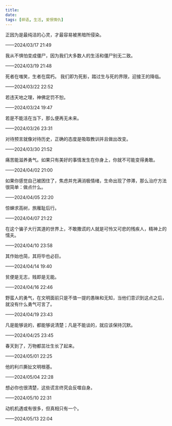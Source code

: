 ```yaml
---
title:
date:
tags: [碎语, 生活, 爱恨情仇]
---
```


正因为是最纯洁的心灵，才最容易被黑暗所侵染。

——2024/03/17 21:49

我从不惧怕变成僵尸，因为我们大多数人的生活和僵尸别无二致。

——2024/03/19 21:48

死者在嗤笑，生者在腐朽。 我们即为死影，踏过生与死的界限，迎接王的降临。

——2024/03/22 22:52

若违天地之理，神佛定罚不恕。

——2024/03/24 19:47

若是不能活在当下，那么便再无未来。

——2024/03/26 23:31

对待预言就像对待历史，正确的态度是吸取教训并且做出改变。

——2024/03/30 21:52

痛苦能滋养勇气。如果只有美好的事情发生在你身上，你就不可能变得勇敢。

——2024/04/02 21:00

如果你感觉自己被困住了，焦虑并充满消极情绪，生命出现了停滞，那么治疗方法很简单：做点什么。

——2024/04/05 22:20

惊蝉求高树，旅雁耻后行。

——2024/04/07 21:22

在这个骗子大行其道的世界上，不敢撒谎的人就是可怜又可悲的残疾人，精神上的懦夫。

——2024/04/10 23:58

其作始也简，其将毕也必巨。

——2024/04/14 19:40

贫便是无志，贱即是无能。

——2024/04/16 22:46

野蛮人的勇气，在文明面前只是不值一提的愚昧和无知，当他们意识到这点之后，就没有什么勇气可言了。

——2024/04/19 23:43

凡是能够说的，都能够说清楚；凡是不能谈的，就应该保持沉默。

——2024/04/25 23:45

春天到了，万物都茁壮生长了起来。

——2024/05/01 22:25

他的利爪撕扯文明根基。

——2024/05/04 22:28

想必你也很清楚，这些谎言终究会反噬自身。

——2024/05/10 22:31

动机机遇或有很多，但真相只有一个。

——2024/05/13 22:04
